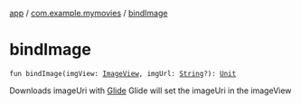 [app](../index.md) / [com.example.mymovies](index.md) / [bindImage](./bind-image.md)

# bindImage

`fun bindImage(imgView: `[`ImageView`](https://developer.android.com/reference/android/widget/ImageView.html)`, imgUrl: `[`String`](https://kotlinlang.org/api/latest/jvm/stdlib/kotlin/-string/index.html)`?): `[`Unit`](https://kotlinlang.org/api/latest/jvm/stdlib/kotlin/-unit/index.html)

Downloads imageUri with [Glide](#)
Glide will set the imageUri in the imageView

